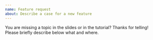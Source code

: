 ```yaml
---
name: Feature request
about: Describe a case for a new feature
---
```


You are missing a topic in the slides or in the tutorial? Thanks for telling! Please briefly describe below what and where.
